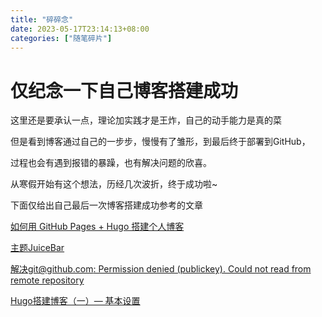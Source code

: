 ```yaml
---
title: "碎碎念"
date: 2023-05-17T23:14:13+08:00
categories: ["随笔碎片"]
---
```

# 仅纪念一下自己博客搭建成功

这里还是要承认一点，理论加实践才是王炸，自己的动手能力是真的菜

但是看到博客通过自己的一步步，慢慢有了雏形，到最后终于部署到GitHub，

过程也会有遇到报错的暴躁，也有解决问题的欣喜。

从寒假开始有这个想法，历经几次波折，终于成功啦~

下面仅给出自己最后一次博客搭建成功参考的文章

[如何用 GitHub Pages + Hugo 搭建个人博客](https://cuttontail.blog/blog/create-a-wesite-using-github-pages-and-hugo/#9-%E5%8F%91%E5%B8%83%E5%86%85%E5%AE%B9)

[主题JuiceBar](https://themes.gohugo.io/themes/hugo-juicebar/)

[解决git@github.com: Permission denied (publickey). Could not read from remote repository](https://blog.csdn.net/ywl470812087/article/details/104459288)

[Hugo搭建博客（一）— 基本设置](https://cloud.tencent.com/developer/article/1722255?from=15425&areaSource=102001.1&traceId=osI2VLt2IEly9MMKovLH4)
